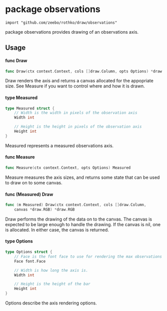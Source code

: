 # package observations

`import "github.com/zeebo/rothko/draw/observations"`

package observations provides drawing of an observations axis.

## Usage

#### func  Draw

```go
func Draw(ctx context.Context, cols []draw.Column, opts Options) *draw.RGB
```
Draw renders the axis and returns a canvas allocated for the appopriate size.
See Measure if you want to control where and how it is drawn.

#### type Measured

```go
type Measured struct {
	// Width is the width in pixels of the observation axis
	Width int

	// Height is the height in pixels of the observation axis
	Height int
}
```

Measured represents a measured observations axis.

#### func  Measure

```go
func Measure(ctx context.Context, opts Options) Measured
```
Measure measures the axis sizes, and returns some state that can be used to draw
on to some canvas.

#### func (Measured) Draw

```go
func (m Measured) Draw(ctx context.Context, cols []draw.Column,
	canvas *draw.RGB) *draw.RGB
```
Draw performs the drawing of the data on to the canvas. The canvas is expected
to be large enough to handle the drawing. If the canvas is nil, one is
allocated. In either case, the canvas is returned.

#### type Options

```go
type Options struct {
	// Face is the font face to use for rendering the max observations number.
	Face font.Face

	// Width is how long the axis is.
	Width int

	// Height is the height of the bar
	Height int
}
```

Options describe the axis rendering options.
